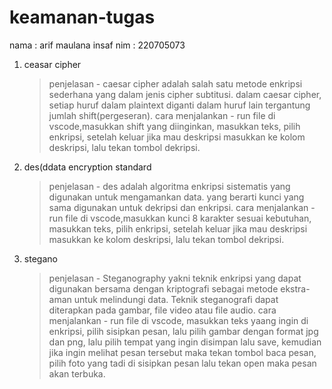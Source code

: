 # keamanan-tugas
nama : arif maulana insaf
nim  : 220705073

1. ceasar cipher
     >penjelasan
          - caesar cipher adalah salah satu metode enkripsi sederhana yang dalam jenis cipher subtitusi. dalam caesar cipher, setiap huruf dalam plaintext diganti dalam huruf lain tergantung jumlah shift(pergeseran).
     >cara menjalankan
          - run file di vscode,masukkan shift yang diinginkan, masukkan teks, pilih enkripsi, setelah keluar jika mau deskripsi masukkan ke kolom deskripsi, lalu tekan tombol dekripsi.
2. des(ddata encryption standard
     >penjelasan
          - des adalah algoritma enkripsi sistematis yang digunakan untuk mengamankan data. yang berarti kunci yang sama digunakan untuk dekripsi dan enkripsi.
     >cara menjalankan
          - run file di vscode,masukkan kunci 8 karakter sesuai kebutuhan, masukkan teks, pilih enkripsi, setelah keluar jika mau deskripsi masukkan ke kolom deskripsi, lalu tekan tombol dekripsi.
3. stegano
     >penjelasan
          - Steganography yakni teknik enkripsi yang dapat digunakan bersama dengan kriptografi sebagai metode ekstra-aman untuk melindungi data. Teknik steganografi dapat diterapkan pada gambar, file video atau file audio.
     >cara menjalankan
          - run file di vscode, masukkan teks yaang ingin di enkripsi, pilih sisipkan pesan, lalu pilih gambar dengan format jpg dan png, lalu pilih tempat yang ingin disimpan lalu save, kemudian jika ingin melihat pesan tersebut maka tekan tombol baca pesan, pilih foto yang tadi di sisipkan pesan lalu tekan open maka pesan akan terbuka.
